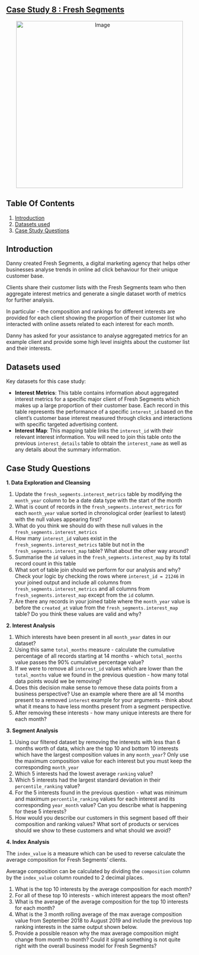 ## [Case Study 8 : Fresh Segments](https://8weeksqlchallenge.com/case-study-8/)

<p align="center">
<img src="https://8weeksqlchallenge.com/images/case-study-designs/8.png" alt="Image" width="450" height="450">

## Table Of Contents

1. [Introduction](#introduction)
2. [Datasets used](#datasets-used)
3. [Case Study Questions](#case-study-questions)

## Introduction

Danny created Fresh Segments, a digital marketing agency that helps other businesses analyse trends in online ad click behaviour for their unique customer base.

Clients share their customer lists with the Fresh Segments team who then aggregate interest metrics and generate a single dataset worth of metrics for further analysis.

In particular - the composition and rankings for different interests are provided for each client showing the proportion of their customer list who interacted with online assets related to each interest for each month.

Danny has asked for your assistance to analyse aggregated metrics for an example client and provide some high level insights about the customer list and their interests.

## Datasets used

Key datasets for this case study:

- **Interest Metrics**: This table contains information about aggregated interest metrics for a specific major client of Fresh Segments which makes up a large proportion of their customer base. Each record in this table represents the performance of a specific ```interest_id``` based on the client’s customer base interest measured through clicks and interactions with specific targeted advertising content.
- **Interest Map**: This mapping table links the ```interest_id``` with their relevant interest information. You will need to join this table onto the previous ```interest_details``` table to obtain the ```interest_name``` as well as any details about the summary information.

## Case Study Questions

**1. Data Exploration and Cleansing**

1. Update the ```fresh_segments.interest_metrics``` table by modifying the ```month_year``` column to be a date data type with the start of the month
2. What is count of records in the ```fresh_segments.interest_metrics``` for each ```month_year``` value sorted in chronological order (earliest to latest) with the null values appearing first?
3. What do you think we should do with these null values in the ```fresh_segments.interest_metrics```
4. How many ```interest_id``` values exist in the ```fresh_segments.interest_metrics``` table but not in the ```fresh_segments.interest_map``` table? What about the other way around?
5. Summarise the ```id``` values in the ```fresh_segments.interest_map``` by its total record count in this table
6. What sort of table join should we perform for our analysis and why? Check your logic by checking the rows where ```interest_id = 21246``` in your joined output and include all columns from ```fresh_segments.interest_metrics``` and all columns from ```fresh_segments.interest_map``` except from the ```id``` column.
7. Are there any records in your joined table where the ```month_year``` value is before the ```created_at``` value from the ```fresh_segments.interest_map``` table? Do you think these values are valid and why?

**2. Interest Analysis**

1. Which interests have been present in all ```month_year``` dates in our dataset?
2. Using this same ```total_months``` measure - calculate the cumulative percentage of all records starting at 14 months - which ```total_months``` value passes the 90% cumulative percentage value?
3. If we were to remove all ```interest_id``` values which are lower than the ```total_months``` value we found in the previous question - how many total data points would we be removing?
4. Does this decision make sense to remove these data points from a business perspective? Use an example where there are all 14 months present to a removed ```interest``` example for your arguments - think about what it means to have less months present from a segment perspective.
5. After removing these interests - how many unique interests are there for each month?

**3. Segment Analysis**

1. Using our filtered dataset by removing the interests with less than 6 months worth of data, which are the top 10 and bottom 10 interests which have the largest composition values in any ```month_year```? Only use the maximum composition value for each interest but you must keep the corresponding ```month_year```
2. Which 5 interests had the lowest average ```ranking``` value?
3. Which 5 interests had the largest standard deviation in their ```percentile_ranking``` value?
4. For the 5 interests found in the previous question - what was minimum and maximum ```percentile_ranking``` values for each interest and its corresponding ```year_month``` value? Can you describe what is happening for these 5 interests?
5. How would you describe our customers in this segment based off their composition and ranking values? What sort of products or services should we show to these customers and what should we avoid?

**4. Index Analysis**

The ```index_value``` is a measure which can be used to reverse calculate the average composition for Fresh Segments’ clients.

Average composition can be calculated by dividing the ```composition``` column by the ```index_value``` column rounded to 2 decimal places.

1. What is the top 10 interests by the average composition for each month?
2. For all of these top 10 interests - which interest appears the most often?
3. What is the average of the average composition for the top 10 interests for each month?
4. What is the 3 month rolling average of the max average composition value from September 2018 to August 2019 and include the previous top ranking interests in the same output shown below.
5. Provide a possible reason why the max average composition might change from month to month? Could it signal something is not quite right with the overall business model for Fresh Segments?
